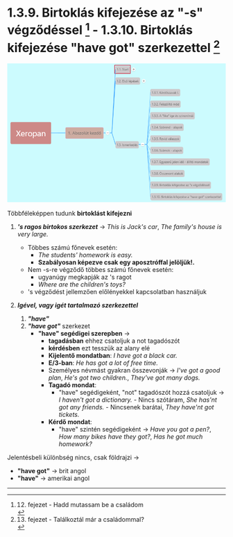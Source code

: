# 1.3.9. Birtoklás kifejezése az "-s" végződéssel [^1] - 1.3.10. Birtoklás kifejezése "have got" szerkezettel [^2]

![1.3](images/1.3.png)

Többféleképpen tudunk **birtoklást kifejezni**

1. ***'s ragos birtokos szerkezet*** -> *This is Jack's car*, *The family's house is very large.*
    * Többes számú főnevek esetén:
      * *The students' homework is easy.*
      * **Szabályosan képezve csak egy aposztróffal jelöljük!.**
    * Nem -s-re végződő többes számú főnevek esetén:
      * ugyanúgy megkapják az 's ragot
      * *Where are the children's toys?*
    * 's végződést jellemzően előlényekkel kapcsolatban használjuk

2. ***Igével, vagy igét tartalmazó szerkezettel***
   1. ***"have"***
   2. ***"have got"*** szerkezet
      * **"have" segédigei szerepben** ->
        * **tagadásban** ehhez csatoljuk a not tagadószót
        * **kérdésben** ezt tesszük az alany elé
        * **Kijelentő mondatban**: *I have got a black car.*
        * **E/3-ban**: *He has got a lot of free time.*
        * Személyes névmást gyakran összevonják -> *I've got a good plan*, *He's got two children.*, *They've got many dogs.*
        * **Tagadó mondat**:
          * "have" segédigeként, "not" tagadószót hozzá csatoljuk -> *I haven't got a dictionary.* - Nincs szótáram, *She has'nt got any friends.* - Nincsenek barátai, *They have'nt got tickets.*
        * **Kérdő mondat**:
          * "have" szintén segédigeként -> *Have you got a pen?*, *How many bikes have they got?*, *Has he got much homework?*

Jelentésbeli különbség nincs, csak földrajzi ->

* **"have got"** -> brit angol
* **"have"** -> amerikai angol

---
[^1]: 12. fejezet - Hadd mutassam be a családom
[^2]: 13. fejezet - Találkoztál már a családommal?